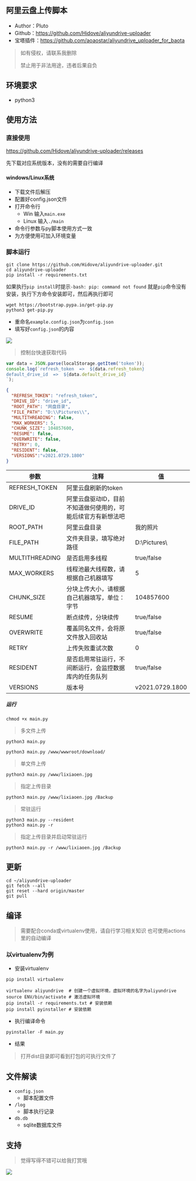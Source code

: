 ## 阿里云盘上传脚本

* Author：Pluto
* Github：https://github.com/Hidove/aliyundrive-uploader
* 宝塔插件：https://github.com/aoaostar/aliyundrive_uploader_for_baota

> 如有侵权，请联系我删除
>
> 禁止用于非法用途，违者后果自负

## 环境要求
* python3

## 使用方法
### 直接使用
<https://github.com/Hidove/aliyundrive-uploader/releases>

先下载对应系统版本，没有的需要自行编译
#### windows/Linux系统
* 下载文件后解压
* 配置好config.json文件
* 打开命令行 
  * Win 输入`main.exe`
  * Linux 输入`./main`
* 命令行参数与py脚本使用方式一致
* 为方便使用可加入环境变量

### 脚本运行
```shell
git clone https://github.com/Hidove/aliyundrive-uploader.git
cd aliyundrive-uploader
pip install -r requirements.txt
```

如果执行`pip install`时提示`-bash: pip: command not found`
就是`pip`命令没有安装，执行下方命令安装即可，然后再执行即可

```shell
wget https://bootstrap.pypa.io/get-pip.py
python3 get-pip.py
```

* 重命名`example.config.json`为`config.json`
* 填写好`config.json`的内容

![](https://z3.ax1x.com/2021/03/27/6zB8JA.png)

> 控制台快速获取代码

```js
var data = JSON.parse(localStorage.getItem('token'));
console.log(`refresh_token  =>  ${data.refresh_token}
default_drive_id  =>  ${data.default_drive_id}
`);
```
```json
{
  "REFRESH_TOKEN": "refresh_token",
  "DRIVE_ID": "drive_id",
  "ROOT_PATH": "网盘目录",
  "FILE_PATH": "D:\\Pictures\\",
  "MULTITHREADING": false,
  "MAX_WORKERS": 5,
  "CHUNK_SIZE": 104857600,
  "RESUME": false,
  "OVERWRITE": false,
  "RETRY": 0,
  "RESIDENT": false,
  "VERSIONS":"v2021.0729.1800"
}
```
| 参数             | 注释                               |   值           |
|-----------------|-----------------------------------|----------------|
| REFRESH_TOKEN  | 阿里云盘刷新的token                  |                |   
| DRIVE_ID       | 阿里云盘驱动ID，目前不知道做何使用的，可能后续官方有新想法吧 | |  
| ROOT_PATH      | 阿里云盘目录                         |    我的照片     |  
| FILE_PATH      | 文件夹目录，填写绝对路径               | D:\\Pictures\\ | 
| MULTITHREADING | 是否启用多线程                       | true/false     |
| MAX_WORKERS    | 线程池最大线程数，请根据自己机器填写     |     5           |  
| CHUNK_SIZE     | 分块上传大小，请根据自己机器填写，单位：字节 | 104857600     |   
| RESUME         | 断点续传，分块续传                  | true/false       |
| OVERWRITE      | 覆盖同名文件，会将原文件放入回收站     | true/false       |
| RETRY          | 上传失败重试次数                   |     0            |
| RESIDENT      | 是否启用常驻运行，不间断运行，会监控数据库内的任务队列| true/false       |
| VERSIONS      | 版本号                            | v2021.0729.1800       |

##### 运行
```shell
chmod +x main.py
```
> 多文件上传

```shell
python3 main.py
```
```shell
python3 main.py /www/wwwroot/download/
```
> 单文件上传

```shell
python3 main.py /www/lixiaoen.jpg
```
> 指定上传目录

```shell
python3 main.py /www/lixiaoen.jpg /Backup
```
> 常驻运行

```
python3 main.py --resident
python3 main.py -r
```
> 指定上传目录并启动常驻运行

```
python3 main.py -r /www/lixiaoen.jpg /Backup
```
## 更新
```shell
cd ~/aliyundrive-uploader
git fetch --all 
git reset --hard origin/master 
git pull
```

## 编译
> 需要配合conda或virtualenv使用，请自行学习相关知识
> 也可使用actions里的自动编译

### 以virtualenv为例
* 安装virtualenv
```shell
pip install virtualenv
```
```shell
virtualenv aliyundrive  # 创建一个虚拟环境，虚拟环境的名字为aliyundrive
source ENV/bin/activate # 激活虚拟环境
pip install -r requirements.txt # 安装依赖
pip install pyinstaller # 安装依赖
```
* 执行编译命令
```shell
pyinstaller -F main.py
```
* 结果
> 打开dist目录即可看到打包的可执行文件了

## 文件解读
* `config.json` 
  * 脚本配置文件
* `/log`
  * 脚本执行记录
* `db.db`
  * sqlite数据库文件

## 支持
> 觉得写得不错可以给我打赏哦

![](https://z3.ax1x.com/2021/03/26/6Xh5ex.md.png)